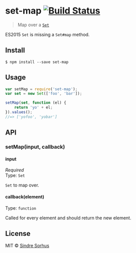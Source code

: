 # set-map [![Build Status](https://travis-ci.org/sindresorhus/set-map.svg?branch=master)](https://travis-ci.org/sindresorhus/set-map)

> Map over a [`Set`](https://developer.mozilla.org/en-US/docs/Web/JavaScript/Reference/Global_Objects/Set)

ES2015 `Set` is missing a `Set#map` method.


## Install

```
$ npm install --save set-map
```


## Usage

```js
var setMap = require('set-map');
var set = new Set(['foo', 'bar']);

setMap(set, function (el) {
	return 'yo' + el;
}).values();
//=> ['yofoo', 'yobar']
```


## API

### setMap(input, callback)

#### input

*Required*  
Type: `Set`

`Set` to map over.

#### callback(element)

Type: `function`

Called for every element and should return the new element.


## License

MIT © [Sindre Sorhus](http://sindresorhus.com)
